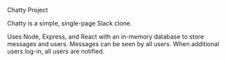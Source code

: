 Chatty Project

Chatty is a simple, single-page Slack clone.

Uses Node, Express, and React with an in-memory database to store messages and users. Messages can be seen by all users. When additional users log-in, all users are notified.